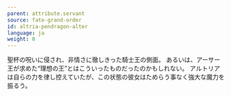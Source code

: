 ```yaml
---
parent: attribute.servant
source: fate-grand-order
id: altria-pendragon-alter
language: ja
weight: 0
---
```


聖杯の呪いに侵され、非情さに徹しきった騎士王の側面。
あるいは、アーサー王が求めた“理想の王”とはこういったものだったのかもしれない。
アルトリアは自らの力を律し控えていたが、この状態の彼女はためらう事なく強大な魔力を振るう。
